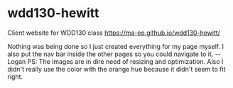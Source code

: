 # wdd130-hewitt
Client website for WDD130 class
https://ma-ee.github.io/wdd130-hewitt/

Nothing was being done so I just created everything for my page myself. I also put the nav bar inside the other pages so you could navigate to it. --Logan
PS: The images are in dire need of resizing and optimization. Also I didn't really use the color with the orange hue because it didn't seem to fit right.
